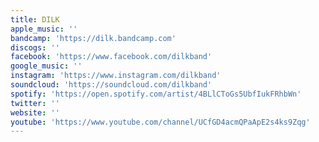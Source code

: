```yaml
---
title: DILK
apple_music: ''
bandcamp: 'https://dilk.bandcamp.com'
discogs: ''
facebook: 'https://www.facebook.com/dilkband'
google_music: ''
instagram: 'https://www.instagram.com/dilkband'
soundcloud: 'https://soundcloud.com/dilkband'
spotify: 'https://open.spotify.com/artist/4BLlCToGs5UbfIukFRhbWn'
twitter: ''
website: ''
youtube: 'https://www.youtube.com/channel/UCfGD4acmQPaApE2s4ks9Zqg'
---
```

